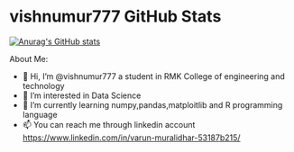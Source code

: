 # vishnumur777 GitHub Stats

[![Anurag's GitHub stats](https://github-readme-stats.vercel.app/api?username=vishnumur777&include_all_commits=true&theme=highcontrast)](https://github.com/anuraghazra/github-readme-stats)

About Me:
- 👋 Hi, I’m @vishnumur777 a student in RMK College of engineering and technology
- 👀 I’m interested in Data Science
- 🌱 I’m currently learning numpy,pandas,matploitlib and R programming language
- 📫 You can reach me through linkedin account https://www.linkedin.com/in/varun-muralidhar-53187b215/

